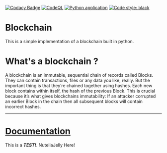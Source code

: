 [![Codacy Badge](https://api.codacy.com/project/badge/Grade/5cdaffc6cc8347dfa2e6a5c33b12a9c4)](https://app.codacy.com/gh/theredditbandit/Blockchain?utm_source=github.com&utm_medium=referral&utm_content=theredditbandit/Blockchain&utm_campaign=Badge_Grade_Settings)
[![CodeQL](https://github.com/theredditbandit/Blockchain/actions/workflows/codeql.yml/badge.svg)](https://github.com/theredditbandit/Blockchain/actions/workflows/codeql.yml)
[![Python application](https://github.com/theredditbandit/Blockchain/actions/workflows/python-app.yml/badge.svg)](https://github.com/theredditbandit/Blockchain/actions/workflows/python-app.yml)
[![Code style: black](https://img.shields.io/badge/code%20style-black-000000.svg)](https://github.com/psf/black)
# Blockchain

This is a simple implementation of a blockchain built in python.

# What's a blockchain ?
A blockchain is an immutable, sequential chain of records called Blocks. They can contain transactions, files or any data you like, really. But the important thing is that they’re chained together using hashes.
Each new block contains within itself, the hash of the previous Block. This is crucial because it’s what gives blockchains immutability: If an attacker corrupted an earlier Block in the chain then all subsequent blocks will contain incorrect hashes.



---

# [Documentation](Docs/documentation.md)

This is a **_TEST!_**. NutellaJelly Here!